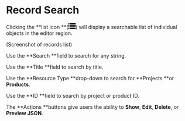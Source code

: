 # Record Search

Clicking the **list icon **\(![](/assets/symbol_list_16.png)\) will display a searchable list of individual objects in the editor region.

\(Screenshot of records list\)

Use the **Search **field to search for any string.

Use the **Title **field to search by title.

Use the **Resource Type **drop-down to search for **Projects **or **Products**.

Use the **ID **field to search by project or product ID.

The **Actions **buttons give users the ability to **Show**, **Edit**, **Delete**, or **Preview JSON**.

